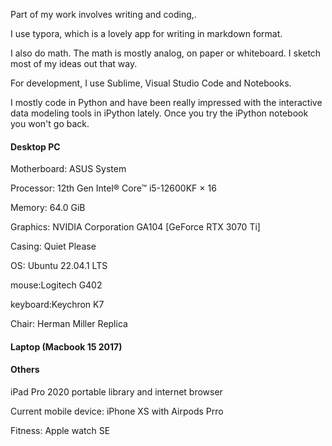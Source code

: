 Part of my work involves writing and coding,.   

I use typora, which is a lovely app for writing in markdown format. 

I also do math. The math is mostly analog, on paper or whiteboard. I sketch most of my ideas out that way.  


For development, I use Sublime, Visual Studio Code and Notebooks. 

I mostly code in Python and have been really impressed with the interactive data modeling tools in iPython lately. Once you try the iPython notebook you won't go back.

#### Desktop PC


Motherboard: ASUS System

Processor: 12th Gen Intel® Core™ i5-12600KF × 16

Memory: 64.0 GiB

Graphics: NVIDIA Corporation GA104 [GeForce RTX 3070 Ti]

Casing: Quiet Please 

OS: Ubuntu 22.04.1 LTS

mouse:Logitech G402 

keyboard:Keychron K7 

Chair: Herman Miller Replica 

#### Laptop (Macbook 15 2017)


#### Others 

iPad Pro 2020 portable library and internet browser 

Current mobile device: iPhone XS with Airpods Prro

Fitness: Apple watch SE 
